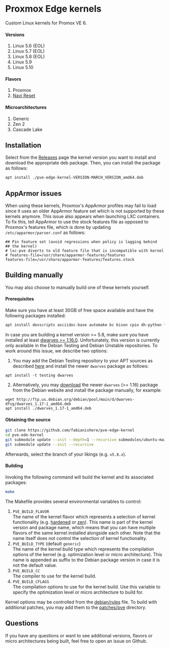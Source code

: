# Proxmox Edge kernels
Custom Linux kernels for Promox VE 6.

#### Versions
1. Linux 5.6 (EOL)
2. Linux 5.7 (EOL)
3. Linux 5.8 (EOL)
4. Linux 5.9
5. Linux 5.10

#### Flavors
1. Proxmox
2. [Navi Reset](https://github.com/fabianishere/pve-edge-kernel/issues/5)

#### Microarchitectures
1. Generic
2. Zen 2
3. Cascade Lake

## Installation
Select from the [Releases](https://github.com/fabianishere/pve-edge-kernel/releases) page the kernel version 
you want to install and download the appropriate deb package. Then, you can install the package as follows:

```sh
apt install ./pve-edge-kernel-VERSION-MARCH_VERSION_amd64.deb
```

## AppArmor issues
When using these kernels, Proxmox's AppArmor profiles may fail to load since it uses an older AppArmor feature set
which is not supported by these kernels anymore. This issue also appears when launching LXC containers.
To fix this, tell AppArmor to use the stock features file as opposed to Proxmox's features file, which is done
by updating `/etc/apparmor/parser.conf` as follows:

```
## Pin feature set (avoid regressions when policy is lagging behind
## the kernel)
# lxc-pve diverts to old feature file that is incompatible with kernel
# features-file=/usr/share/apparmor-features/features
features-file=/usr/share/apparmor-features/features.stock
```

## Building manually
You may also choose to manually build one of these kernels yourself.

#### Prerequisites
Make sure you have at least 30GB of free space available and have the following
packages installed:

```bash
apt install devscripts asciidoc-base automake bc bison cpio dh-python flex git kmod libdw-dev libelf-dev libiberty-dev libnuma-dev libpve-common-perl libslang2-dev libssl-dev libtool lintian lz4 perl-modules python2-minimal rsync sed sphinx-common tar xmlto zlib1g-dev dwarves
```
In case you are building a kernel version >= 5.8, make sure you have installed at least [dwarves >= 1.16.0](https://packages.debian.org/bullseye/dwarves).
Unfortunately, this version is currently only available in the Debian Testing and Debian Unstable repositories. To work around this issue, we describe two options:

1. You may add the Debian Testing repository to your APT sources as described [here](https://serverfault.com/a/382101) and install the newer `dwarves` package as follows:
```shell
apt install -t testing dwarves
```
2. Alternatively, you may [download](https://packages.debian.org/bullseye/dwarves) the newer `dwarves` (>= 1.16) package from the Debian website and install the package manually, for example:
```shell
wget http://ftp.us.debian.org/debian/pool/main/d/dwarves-dfsg/dwarves_1.17-1_amd64.deb
apt install ./dwarves_1.17-1_amd64.deb
```

#### Obtaining the source
```bash
git clone https://github.com/fabianishere/pve-edge-kernel
cd pve-ede-kernel
git submodule update --init --depth=1 --recursive submodules/ubuntu-mainline
git submodule update --init --recursive
```
Afterwards, select the branch of your likings (e.g. `v5.8.x`).

#### Building
Invoking the following command will build the kernel and its associated packages:
```bash
make
```
The Makefile provides several environmental variables to control:

1. `PVE_BUILD_FLAVOR`  
   The name of the kernel flavor which represents a selection of kernel
   functionality (e.g. [hardened](https://github.com/anthraxx/linux-hardened) or [zen](https://github.com/zen-kernel/zen-kernel)).
   This name is part of the kernel version and package name, which means that you
   can have multiple flavors of the same kernel installed alongside each other.
   Note that the name itself does not control the selection of kernel functionality.
2. `PVE_BUILD_TYPE` (default `generic`)  
   The name of the kernel build type which represents the compilation options of
   the kernel (e.g. optimization level or micro architecture).
   This name is appended as suffix to the Debian package version in case it is not
   the default value.
3. `PVE_BUILD_CC`  
   The compiler to use for the kernel build.
4. `PVE_BUILD_CFLAGS`  
   The compilation options to use for the kernel build. Use this variable to specify
   the optimization level or micro architecture to build for.

Kernel options may be controlled from the [debian/rules](debian/rules) file. To build with
additional patches, you may add them to the [patches/pve](patches/pve) directory.

## Questions
If you have any questions or want to see additional versions, flavors or micro architectures being built, feel
free to open an issue on Github.
